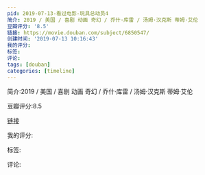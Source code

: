 ```yaml
---
pid: 2019-07-13-看过电影-玩具总动员4
简介: 2019 / 美国 / 喜剧 动画 奇幻 / 乔什·库雷 / 汤姆·汉克斯 蒂姆·艾伦
豆瓣评分: '8.5'
链接: https://movie.douban.com/subject/6850547/
创建时间: '2019-07-13 10:16:43'
我的评分:
标签:
评论:
tags: [douban]
categories: [timeline]
---
```

简介:2019 / 美国 / 喜剧 动画 奇幻 / 乔什·库雷 / 汤姆·汉克斯 蒂姆·艾伦

豆瓣评分:8.5

[链接](https://movie.douban.com/subject/6850547/)

我的评分:

标签:

评论:

